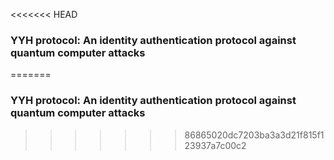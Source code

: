 <<<<<<< HEAD
### YYH protocol: An identity authentication protocol against quantum computer attacks
=======
### YYH protocol: An identity authentication protocol against quantum computer attacks

>>>>>>> 86865020dc7203ba3a3d21f815f123937a7c00c2
